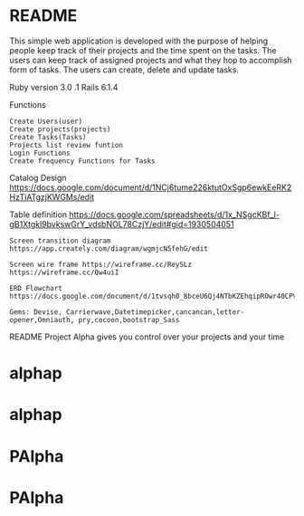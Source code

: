 # README

This simple web application is developed with the purpose of helping people keep track of their projects and the time spent on the tasks. The users can keep track of assigned projects and what they hop to accomplish form of tasks. The users can create, delete and update tasks.



Ruby version 3.0 .1 Rails 6.1.4

  Functions

    Create Users(user)
    Create projects(projects)
    Create Tasks(Tasks)
    Projects list review funtion
    Login Functions
    Create frequency Functions for Tasks

Catalog Design https://docs.google.com/document/d/1NCj6tume226ktutOxSgp6ewkEeRK2HzTiATgzjKWGMs/edit

 Table definition https://docs.google.com/spreadsheets/d/1x_NSgcKBf_l-gB1Xtgkl9bvkswGrY_vdsbNOL78CzjY/edit#gid=1930504051

    Screen transition diagram https://app.creately.com/diagram/wgmjcN5fehG/edit

    Screen wire frame https://wireframe.cc/ReySLz https://wireframe.cc/Qw4uiI

    ERD Flowchart https://docs.google.com/document/d/1tvsqh0_8bceU6Qj4NTbKZEhqipROwr40CPVH10l7ZxU/edit

    Gems: Devise, Carrierwave,Datetimepicker,cancancan,letter-opener,Omniauth, pry,cocoon,bootstrap_Sass

README Project Alpha gives you control over your projects and your time
# alphap
# alphap
# PAlpha
# PAlpha
